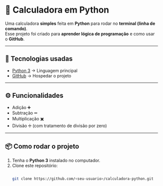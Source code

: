 # 🧮 Calculadora em Python

Uma calculadora **simples** feita em **Python** para rodar no **terminal (linha de comando)**.  
Esse projeto foi criado para **aprender lógica de programação** e como usar o **GitHub**.

---

## 🚀 Tecnologias usadas
- [Python 3](https://www.python.org/) → Linguagem principal  
- [GitHub](https://github.com/) → Hospedar o projeto  

---

## ⚙️ Funcionalidades
- Adição ➕  
- Subtração ➖  
- Multiplicação ✖️  
- Divisão ➗ (com tratamento de divisão por zero)  

---

## 📦 Como rodar o projeto
1. Tenha o **Python 3** instalado no computador.  
2. Clone este repositório:
   ```bash
   
   git clone https://github.com/<seu-usuario>/calculadora-python.git
